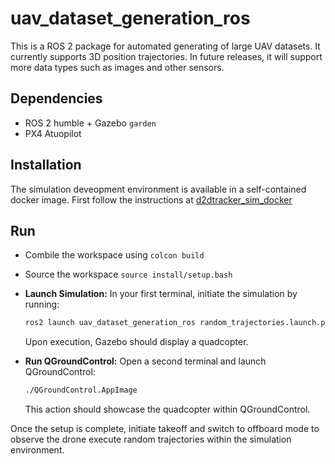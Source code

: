 # uav_dataset_generation_ros

This is a ROS 2  package for automated generating of large UAV datasets. It currently supports 3D position trajectories. In future releases, it will support more data types such as images and other sensors.

## Dependencies

* ROS 2 humble + Gazebo `garden`
* PX4 Atuopilot

## Installation

The simulation deveopment environment is available in a self-contained docker image. First follow the instructions at [d2dtracker_sim_docker](https://github.com/mzahana/d2dtracker_sim_docker)

## Run

* Combile the workspace using `colcon build`

* Source the workspace `source install/setup.bash`

* **Launch Simulation:** In your first terminal, initiate the simulation by running:

    ```bash
    ros2 launch uav_dataset_generation_ros random_trajectories.launch.py
    ```

    Upon execution, Gazebo should display a quadcopter.

* **Run QGroundControl:** Open a second terminal and launch QGroundControl:

    ```bash
    ./QGroundControl.AppImage
    ```

    This action should showcase the quadcopter within QGroundControl.

Once the setup is complete, initiate takeoff and switch to offboard mode to observe the drone execute random trajectories within the simulation environment.
